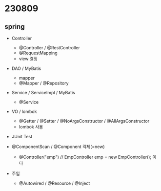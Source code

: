 ﻿# 230809

## spring

- Controller
  - @Controller / @RestController
  - @RequestMapping
  - view 결정

- DAO / MyBatis
  - mapper
  - @Mapper / @Repository
  

- Service / ServiceImpl / MyBatis
  - @Service

- VO / lombok
  - @Getter / @Setter / @NoArgsConstructor / @AllArgsConstructor
  - lombok 사용


- JUnit Test


- @ComponentScan  / @Component 객체(=new)
  - @Controller("emp") // EmpController emp = new EmpController(); 이다


- 주입 
  - @Autowired / @Resource / @Inject
